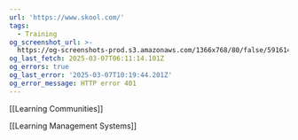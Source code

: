 ```yaml
---
url: 'https://www.skool.com/'
tags:
  - Training
og_screenshot_url: >-
  https://og-screenshots-prod.s3.amazonaws.com/1366x768/80/false/5916148b9afbd26e770c8ff3838ad81a0d97176ab6cba9887cb83e17bc3b7d80.jpeg
og_last_fetch: 2025-03-07T06:11:14.101Z
og_errors: true
og_last_error: '2025-03-07T10:19:44.201Z'
og_error_message: HTTP error 401
---
```


[[Learning Communities]]

[[Learning Management Systems]]

